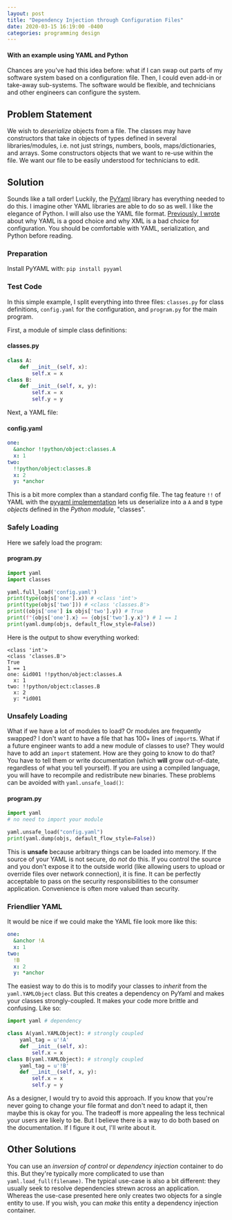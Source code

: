 ```yaml
---
layout: post
title: "Dependency Injection through Configuration Files"
date: 2020-03-15 16:19:00 -0400
categories: programming design
---
```


#### With an example using YAML and Python

Chances are you've had this idea before: what if I can swap out parts of my software system based on a configuration file. Then, I could even add-in or take-away sub-systems. The software would be flexible, and technicians and other engineers can configure the system.

## Problem Statement
We wish to *deserialize* objects from a file. The classes may have constructors that take in objects of types defined in several libraries/modules, i.e. not just strings, numbers, bools, maps/dictionaries, and arrays. Some constructors objects that we want to re-use within the file. We want our file to be easily understood for technicians to edit.

## Solution
Sounds like a tall order! Luckily, the [PyYaml](https://pypi.org/project/PyYAML/) library has everything needed to do this. I imagine other YAML libraries are able to do so as well.
I like the elegance of Python. I will also use the YAML file format. [Previously, I wrote](config-files.html) about why YAML is a good choice and why XML is a bad choice for configuration. You should be comfortable with YAML, serialization, and Python before reading.

### Preparation
Install PyYAML with: `pip install pyyaml`

### Test Code
In this simple example, I split everything into three files: `classes.py` for class definitions, `config.yaml` for the configuration, and `program.py` for the main program.

First, a module of simple class definitions:

#### classes.py
```python
class A:
    def __init__(self, x):
        self.x = x
class B:
    def __init__(self, x, y):
        self.x = x
        self.y = y
```

Next, a YAML file:

#### config.yaml
```yaml
one:
  &anchor !!python/object:classes.A
  x: 1
two:
  !!python/object:classes.B
  x: 2
  y: *anchor
```
This is a bit more complex than a standard config file. The tag feature `!!` of YAML with the [pyyaml implementation](https://pyyaml.org/wiki/PyYAMLDocumentation) lets us deserialize into a `A` and `B` type *objects* defined in the *Python module*, "classes".

### Safely Loading
Here we safely load the program:

#### program.py
```python
import yaml
import classes

yaml.full_load('config.yaml')
print(type(objs['one'].x)) # <class 'int'>
print(type(objs['two'])) # <class 'classes.B'>
print((objs['one'] is objs['two'].y)) # True
print(f"{objs['one'].x} == {objs['two'].y.x}") # 1 == 1
print(yaml.dump(objs, default_flow_style=False))
```

Here is the output to show everything worked:
```
<class 'int'>
<class 'classes.B'>
True
1 == 1
one: &id001 !!python/object:classes.A
  x: 1
two: !!python/object:classes.B
  x: 2
  y: *id001
```

### Unsafely Loading
What if we have a lot of modules to load? Or modules are frequently swapped? I don't want to have a file that has 100+ lines of `import`s. What if a future engineer wants to add a new module of classes to use? They would have to add an `import` statement. How are they going to know to do that? You have to tell them or write documentation (which **will** grow out-of-date, regardless of what you tell yourself). If you are using a compiled language, you will have to recompile and redistribute new binaries. These problems can be avoided with `yaml.unsafe_load()`:

#### program.py
```python
import yaml
# no need to import your module

yaml.unsafe_load("config.yaml")
print(yaml.dump(objs, default_flow_style=False))
```

This is **unsafe** because arbitrary things can be loaded into memory. If the source of your YAML is not secure, do *not* do this. If you control the source and you don't expose it to the outside world (like allowing users to upload or override files over network connection), it is fine. It can be perfectly acceptable to pass on the security responsibilities to the consumer application. Convenience is often more valued than security.

### Friendlier YAML
It would be nice if we could make the YAML file look more like this:
```yaml
one:
  &anchor !A
  x: 1
two:
  !B
  x: 2
  y: *anchor
```

The easiest way to do this is to modify your classes to *inherit* from the `yaml.YAMLObject` class. But this creates a dependency on PyYaml and makes your classes strongly-coupled. It makes your code more brittle and confusing. Like so:

```python
import yaml # dependency

class A(yaml.YAMLObject): # strongly coupled
    yaml_tag = u'!A'
    def __init__(self, x):
        self.x = x
class B(yaml.YAMLObject): # strongly coupled
    yaml_tag = u'!B'
    def __init__(self, x, y):
        self.x = x
        self.y = y
```
As a designer, I would try to avoid this approach. If you know that you're never going to change your file format and don't need to adapt it, then maybe this is okay for you. The tradeoff is more appealing the less technical your users are likely to be. But I believe there is a way to do both based on the documentation. If I figure it out, I'll write about it.

## Other Solutions
You can use an *inversion of control* or *dependency injection* container to do this. But they're typically more complicated to use than `yaml.load_full(filename)`. The typical use-case is also a bit different: they usually seek to resolve dependencies strewn across an application. Whereas the use-case presented here only creates two objects for a single entity to use. If you wish, you can *make* this entity a dependency injection container.
